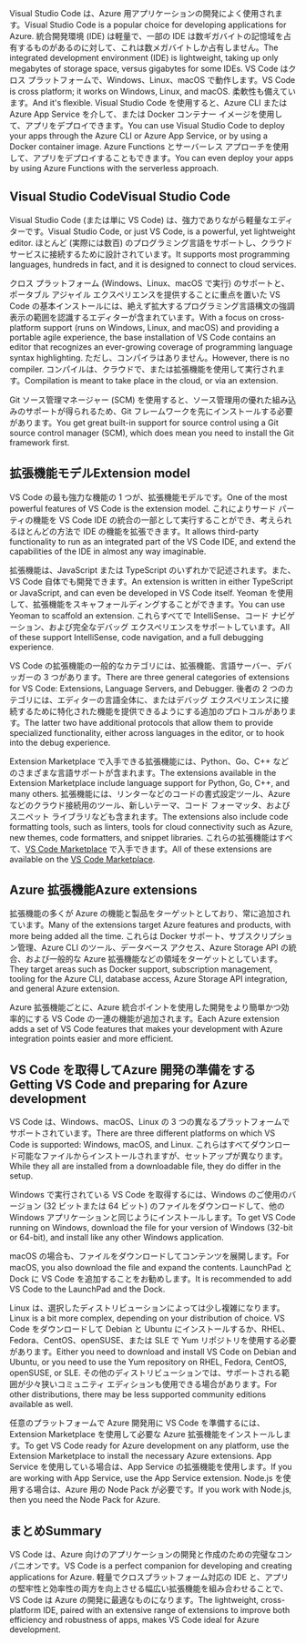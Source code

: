 <span data-ttu-id="f1572-101">Visual Studio Code は、Azure 用アプリケーションの開発によく使用されます。</span><span class="sxs-lookup"><span data-stu-id="f1572-101">Visual Studio Code is a popular choice for developing applications for Azure.</span></span> <span data-ttu-id="f1572-102">統合開発環境 (IDE) は軽量で、一部の IDE は数ギガバイトの記憶域を占有するものがあるのに対して、これは数メガバイトしか占有しません。</span><span class="sxs-lookup"><span data-stu-id="f1572-102">The integrated development environment (IDE) is lightweight, taking up only megabytes of storage space, versus gigabytes for some IDEs.</span></span> <span data-ttu-id="f1572-103">VS Code はクロス プラットフォームで、Windows、Linux、macOS で動作します。</span><span class="sxs-lookup"><span data-stu-id="f1572-103">VS Code is cross platform; it works on Windows, Linux, and macOS.</span></span> <span data-ttu-id="f1572-104">柔軟性も備えています。</span><span class="sxs-lookup"><span data-stu-id="f1572-104">And it's flexible.</span></span> <span data-ttu-id="f1572-105">Visual Studio Code を使用すると、Azure CLI または Azure App Service を介して、または Docker コンテナー イメージを使用して、アプリをデプロイできます。</span><span class="sxs-lookup"><span data-stu-id="f1572-105">You can use Visual Studio Code to deploy your apps through the Azure CLI or Azure App Service, or by using a Docker container image.</span></span> <span data-ttu-id="f1572-106">Azure Functions とサーバーレス アプローチを使用して、アプリをデプロイすることもできます。</span><span class="sxs-lookup"><span data-stu-id="f1572-106">You can even deploy your apps by using Azure Functions with the serverless approach.</span></span> 

## <a name="visual-studio-code"></a><span data-ttu-id="f1572-107">Visual Studio Code</span><span class="sxs-lookup"><span data-stu-id="f1572-107">Visual Studio Code</span></span>

<span data-ttu-id="f1572-108">Visual Studio Code (または単に VS Code) は、強力でありながら軽量なエディターです。</span><span class="sxs-lookup"><span data-stu-id="f1572-108">Visual Studio Code, or just VS Code, is a powerful, yet lightweight editor.</span></span> <span data-ttu-id="f1572-109">ほとんど (実際には数百) のプログラミング言語をサポートし、クラウド サービスに接続するために設計されています。</span><span class="sxs-lookup"><span data-stu-id="f1572-109">It supports most programming languages, hundreds in fact, and it is designed to connect to cloud services.</span></span>

<span data-ttu-id="f1572-110">クロス プラットフォーム (Windows、Linux、macOS で実行) のサポートと、ポータブル アジャイル エクスペリエンスを提供することに重点を置いた VS Code の基本インストールには、絶えず拡大するプログラミング言語構文の強調表示の範囲を認識するエディターが含まれています。</span><span class="sxs-lookup"><span data-stu-id="f1572-110">With a focus on cross-platform support (runs on Windows, Linux, and macOS) and providing a portable agile experience, the base installation of VS Code contains an editor that recognizes an ever-growing coverage of programming language syntax highlighting.</span></span> <span data-ttu-id="f1572-111">ただし、コンパイラはありません。</span><span class="sxs-lookup"><span data-stu-id="f1572-111">However, there is no compiler.</span></span> <span data-ttu-id="f1572-112">コンパイルは、クラウドで、または拡張機能を使用して実行されます。</span><span class="sxs-lookup"><span data-stu-id="f1572-112">Compilation is meant to take place in the cloud, or via an extension.</span></span>

<span data-ttu-id="f1572-113">Git ソース管理マネージャー (SCM) を使用すると、ソース管理用の優れた組み込みのサポートが得られるため、Git フレームワークを先にインストールする必要があります。</span><span class="sxs-lookup"><span data-stu-id="f1572-113">You get great built-in support for source control using a Git source control manager (SCM), which does mean you need to install the Git framework first.</span></span>

## <a name="extension-model"></a><span data-ttu-id="f1572-114">拡張機能モデル</span><span class="sxs-lookup"><span data-stu-id="f1572-114">Extension model</span></span>

<span data-ttu-id="f1572-115">VS Code の最も強力な機能の 1 つが、拡張機能モデルです。</span><span class="sxs-lookup"><span data-stu-id="f1572-115">One of the most powerful features of VS Code is the extension model.</span></span> <span data-ttu-id="f1572-116">これによりサード パーティの機能を VS Code IDE の統合の一部として実行することができ、考えられるほとんどの方法で IDE の機能を拡張できます。</span><span class="sxs-lookup"><span data-stu-id="f1572-116">It allows third-party functionality to run as an integrated part of the VS Code IDE, and extend the capabilities of the IDE in almost any way imaginable.</span></span>

<span data-ttu-id="f1572-117">拡張機能は、JavaScript または TypeScript のいずれかで記述されます。また、VS Code 自体でも開発できます。</span><span class="sxs-lookup"><span data-stu-id="f1572-117">An extension is written in either TypeScript or JavaScript, and can even be developed in VS Code itself.</span></span> <span data-ttu-id="f1572-118">Yeoman を使用して、拡張機能をスキャフォールディングすることができます。</span><span class="sxs-lookup"><span data-stu-id="f1572-118">You can use Yeoman to scaffold an extension.</span></span> <span data-ttu-id="f1572-119">これらすべてで IntelliSense、コード ナビゲーション、および完全なデバッグ エクスペリエンスをサポートしています。</span><span class="sxs-lookup"><span data-stu-id="f1572-119">All of these support IntelliSense, code navigation, and a full debugging experience.</span></span>

<span data-ttu-id="f1572-120">VS Code の拡張機能の一般的なカテゴリには、拡張機能、言語サーバー、デバッガーの 3 つがあります。</span><span class="sxs-lookup"><span data-stu-id="f1572-120">There are three general categories of extensions for VS Code: Extensions, Language Servers, and Debugger.</span></span> <span data-ttu-id="f1572-121">後者の 2 つのカテゴリには、エディターの言語全体に、またはデバッグ エクスペリエンスに接続するために特化された機能を提供できるようにする追加のプロトコルがあります。</span><span class="sxs-lookup"><span data-stu-id="f1572-121">The latter two have additional protocols that allow them to provide specialized functionality, either across languages in the editor, or to hook into the debug experience.</span></span>

<span data-ttu-id="f1572-122">Extension Marketplace で入手できる拡張機能には、Python、Go、C++ などのさまざまな言語サポートが含まれます。</span><span class="sxs-lookup"><span data-stu-id="f1572-122">The extensions available in the Extension Marketplace include language support for Python, Go, C++, and many others.</span></span> <span data-ttu-id="f1572-123">拡張機能には、リンターなどのコードの書式設定ツール、Azure などのクラウド接続用のツール、新しいテーマ、コード フォーマッタ、およびスニペット ライブラリなども含まれます。</span><span class="sxs-lookup"><span data-stu-id="f1572-123">The extensions also include code formatting tools, such as linters, tools for cloud connectivity such as Azure, new themes, code formatters, and snippet libraries.</span></span> <span data-ttu-id="f1572-124">これらの拡張機能はすべて、[VS Code Marketplace](https://marketplace.visualstudio.com/) で入手できます。</span><span class="sxs-lookup"><span data-stu-id="f1572-124">All of these extensions are available on the [VS Code Marketplace](https://marketplace.visualstudio.com/).</span></span>

## <a name="azure-extensions"></a><span data-ttu-id="f1572-125">Azure 拡張機能</span><span class="sxs-lookup"><span data-stu-id="f1572-125">Azure extensions</span></span>

<span data-ttu-id="f1572-126">拡張機能の多くが Azure の機能と製品をターゲットとしており、常に追加されています。</span><span class="sxs-lookup"><span data-stu-id="f1572-126">Many of the extensions target Azure features and products, with more being added all the time.</span></span> <span data-ttu-id="f1572-127">これらは Docker サポート、サブスクリプション管理、Azure CLI のツール、データベース アクセス、Azure Storage API の統合、および一般的な Azure 拡張機能などの領域をターゲットとしています。</span><span class="sxs-lookup"><span data-stu-id="f1572-127">They target areas such as Docker support, subscription management, tooling for the Azure CLI, database access, Azure Storage API integration, and general Azure extension.</span></span>

<span data-ttu-id="f1572-128">Azure 拡張機能ごとに、Azure 統合ポイントを使用した開発をより簡単かつ効率的にする VS Code の一連の機能が追加されます。</span><span class="sxs-lookup"><span data-stu-id="f1572-128">Each Azure extension adds a set of VS Code features that makes your development with Azure integration points easier and more efficient.</span></span>

## <a name="getting-vs-code-and-preparing-for-azure-development"></a><span data-ttu-id="f1572-129">VS Code を取得してAzure 開発の準備をする</span><span class="sxs-lookup"><span data-stu-id="f1572-129">Getting VS Code and preparing for Azure development</span></span>

<span data-ttu-id="f1572-130">VS Code は、Windows、macOS、Linux の 3 つの異なるプラットフォームでサポートされています。</span><span class="sxs-lookup"><span data-stu-id="f1572-130">There are three different platforms on which VS Code is supported: Windows, macOS, and Linux.</span></span> <span data-ttu-id="f1572-131">これらはすべてダウンロード可能なファイルからインストールされますが、セットアップが異なります。</span><span class="sxs-lookup"><span data-stu-id="f1572-131">While they all are installed from a downloadable file, they do differ in the setup.</span></span>

<span data-ttu-id="f1572-132">Windows で実行されている VS Code を取得するには、Windows のご使用のバージョン (32 ビットまたは 64 ビット) のファイルをダウンロードして、他の Windows アプリケーションと同じようにインストールします。</span><span class="sxs-lookup"><span data-stu-id="f1572-132">To get VS Code running on Windows, download the file for your version of Windows (32-bit or 64-bit), and install like any other Windows application.</span></span>

<span data-ttu-id="f1572-133">macOS の場合も、ファイルをダウンロードしてコンテンツを展開します。</span><span class="sxs-lookup"><span data-stu-id="f1572-133">For macOS, you also download the file and expand the contents.</span></span> <span data-ttu-id="f1572-134">LaunchPad と Dock に VS Code を追加することをお勧めします。</span><span class="sxs-lookup"><span data-stu-id="f1572-134">It is recommended to add VS Code to the LaunchPad and the Dock.</span></span>

<span data-ttu-id="f1572-135">Linux は、選択したディストリビューションによっては少し複雑になります。</span><span class="sxs-lookup"><span data-stu-id="f1572-135">Linux is a bit more complex, depending on your distribution of choice.</span></span> <span data-ttu-id="f1572-136">VS Code をダウンロードして Debian と Ubuntu にインストールするか、RHEL、Fedora、CentOS、openSUSE、または SLE で Yum リポジトリを使用する必要があります。</span><span class="sxs-lookup"><span data-stu-id="f1572-136">Either you need to download and install VS Code on Debian and Ubuntu, or you need to use the Yum repository on RHEL, Fedora, CentOS, openSUSE, or SLE.</span></span> <span data-ttu-id="f1572-137">その他のディストリビューションでは、サポートされる範囲が少々狭いコミュニティ エディションも使用できる場合があります。</span><span class="sxs-lookup"><span data-stu-id="f1572-137">For other distributions, there may be less supported community editions available as well.</span></span>

<span data-ttu-id="f1572-138">任意のプラットフォームで Azure 開発用に VS Code を準備するには、Extension Marketplace を使用して必要な Azure 拡張機能をインストールします。</span><span class="sxs-lookup"><span data-stu-id="f1572-138">To get VS Code ready for Azure development on any platform, use the Extension Marketplace to install the necessary Azure extensions.</span></span> <span data-ttu-id="f1572-139">App Service を使用している場合は、App Service の拡張機能を使用します。</span><span class="sxs-lookup"><span data-stu-id="f1572-139">If you are working with App Service, use the App Service extension.</span></span> <span data-ttu-id="f1572-140">Node.js を使用する場合は、Azure 用の Node Pack が必要です。</span><span class="sxs-lookup"><span data-stu-id="f1572-140">If you work with Node.js, then you need the Node Pack for Azure.</span></span>

## <a name="summary"></a><span data-ttu-id="f1572-141">まとめ</span><span class="sxs-lookup"><span data-stu-id="f1572-141">Summary</span></span>

<span data-ttu-id="f1572-142">VS Code は、Azure 向けのアプリケーションの開発と作成のための完璧なコンパニオンです。</span><span class="sxs-lookup"><span data-stu-id="f1572-142">VS Code is a perfect companion for developing and creating applications for Azure.</span></span> <span data-ttu-id="f1572-143">軽量でクロスプラットフォーム対応の IDE と、アプリの堅牢性と効率性の両方を向上させる幅広い拡張機能を組み合わせることで、VS Code は Azure の開発に最適なものになります。</span><span class="sxs-lookup"><span data-stu-id="f1572-143">The lightweight, cross-platform IDE, paired with an extensive range of extensions to improve both efficiency and robustness of apps, makes VS Code ideal for Azure development.</span></span>
